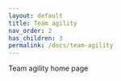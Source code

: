 ```yaml
---
layout: default
title: Team agility
nav_order: 2
has_children: 3
permalink: /docs/team-agility
---
```


Team agility home page

